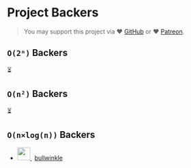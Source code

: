 # Project Backers

> You may support this project via ❤️️ [GitHub](https://github.com/sponsors/trekhleb) or ❤️️ [Patreon](https://www.patreon.com/trekhleb).  

## `O(2ⁿ)` Backers

⏳

## `O(n²)` Backers

⏳

## `O(n×log(n))` Backers

<ul>
  <li>
    <a href="https://github.com/bullwinkle">
      <img
        src="https://avatars1.githubusercontent.com/u/3613558?s=60&amp;v=4"
        width="30"
        height="30"
      />
    </a>
    &thinsp;
    <a href="https://github.com/bullwinkle">bullwinkle</a>
  </li>
</ul>


